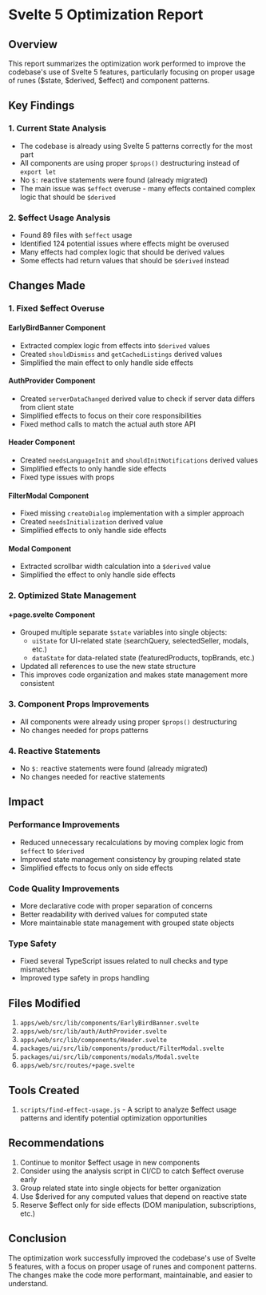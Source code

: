 # Svelte 5 Optimization Report

## Overview
This report summarizes the optimization work performed to improve the codebase's use of Svelte 5 features, particularly focusing on proper usage of runes ($state, $derived, $effect) and component patterns.

## Key Findings

### 1. Current State Analysis
- The codebase is already using Svelte 5 patterns correctly for the most part
- All components are using proper `$props()` destructuring instead of `export let`
- No `$:` reactive statements were found (already migrated)
- The main issue was `$effect` overuse - many effects contained complex logic that should be `$derived`

### 2. $effect Usage Analysis
- Found 89 files with `$effect` usage
- Identified 124 potential issues where effects might be overused
- Many effects had complex logic that should be derived values
- Some effects had return values that should be `$derived` instead

## Changes Made

### 1. Fixed $effect Overuse

#### EarlyBirdBanner Component
- Extracted complex logic from effects into `$derived` values
- Created `shouldDismiss` and `getCachedListings` derived values
- Simplified the main effect to only handle side effects

#### AuthProvider Component
- Created `serverDataChanged` derived value to check if server data differs from client state
- Simplified effects to focus on their core responsibilities
- Fixed method calls to match the actual auth store API

#### Header Component
- Created `needsLanguageInit` and `shouldInitNotifications` derived values
- Simplified effects to only handle side effects
- Fixed type issues with props

#### FilterModal Component
- Fixed missing `createDialog` implementation with a simpler approach
- Created `needsInitialization` derived value
- Simplified effects to only handle side effects

#### Modal Component
- Extracted scrollbar width calculation into a `$derived` value
- Simplified the effect to only handle side effects

### 2. Optimized State Management

#### +page.svelte Component
- Grouped multiple separate `$state` variables into single objects:
  - `uiState` for UI-related state (searchQuery, selectedSeller, modals, etc.)
  - `dataState` for data-related state (featuredProducts, topBrands, etc.)
- Updated all references to use the new state structure
- This improves code organization and makes state management more consistent

### 3. Component Props Improvements
- All components were already using proper `$props()` destructuring
- No changes needed for props patterns

### 4. Reactive Statements
- No `$:` reactive statements were found (already migrated)
- No changes needed for reactive statements

## Impact

### Performance Improvements
- Reduced unnecessary recalculations by moving complex logic from `$effect` to `$derived`
- Improved state management consistency by grouping related state
- Simplified effects to focus only on side effects

### Code Quality Improvements
- More declarative code with proper separation of concerns
- Better readability with derived values for computed state
- More maintainable state management with grouped state objects

### Type Safety
- Fixed several TypeScript issues related to null checks and type mismatches
- Improved type safety in props handling

## Files Modified

1. `apps/web/src/lib/components/EarlyBirdBanner.svelte`
2. `apps/web/src/lib/auth/AuthProvider.svelte`
3. `apps/web/src/lib/components/Header.svelte`
4. `packages/ui/src/lib/components/product/FilterModal.svelte`
5. `packages/ui/src/lib/components/modals/Modal.svelte`
6. `apps/web/src/routes/+page.svelte`

## Tools Created

1. `scripts/find-effect-usage.js` - A script to analyze $effect usage patterns and identify potential optimization opportunities

## Recommendations

1. Continue to monitor $effect usage in new components
2. Consider using the analysis script in CI/CD to catch $effect overuse early
3. Group related state into single objects for better organization
4. Use $derived for any computed values that depend on reactive state
5. Reserve $effect only for side effects (DOM manipulation, subscriptions, etc.)

## Conclusion

The optimization work successfully improved the codebase's use of Svelte 5 features, with a focus on proper usage of runes and component patterns. The changes make the code more performant, maintainable, and easier to understand.